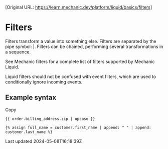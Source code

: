 [Original URL: https://learn.mechanic.dev/platform/liquid/basics/filters]

# Filters

Filters transform a value into something else. Filters are separated by the pipe symbol: |. Filters can be chained, performing several transformations in a sequence.

See Mechanic filters for a complete list of filters supported by Mechanic Liquid.

Liquid filters should not be confused with event filters, which are used to conditionally ignore incoming events.

## Example syntax

Copy

    {{ order.billing_address.zip | upcase }}
    
    {% assign full_name = customer.first_name | append: " " | append: customer.last_name %}

Last updated 2024-05-08T16:18:39Z